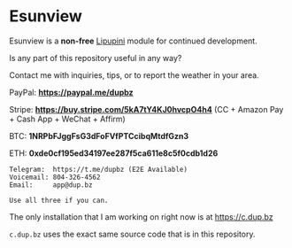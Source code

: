 # Esunview

Esunview is a **non-free** [Lipupini](https://github.com/lipupini/lipupini) module for continued development.

Is any part of this repository useful in any way?

Contact me with inquiries, tips, or to report the weather in your area.

PayPal: **https://paypal.me/dupbz**

Stripe: **https://buy.stripe.com/5kA7tY4KJ0hvcpO4h4** (CC + Amazon Pay + Cash App + WeChat + Affirm)

BTC: **1NRPbFJggFsG3dFoFVfPTCcibqMtdfGzn3**

ETH: **0xde0cf195ed34197ee287f5ca611e8c5f0cdb1d26**

```
Telegram:  https://t.me/dupbz (E2E Available)
Voicemail: 804-326-4562
Email:     app@dup.bz

Use all three if you can.
```

The only installation that I am working on right now is at https://c.dup.bz

`c.dup.bz` uses the exact same source code that is in this repository.
